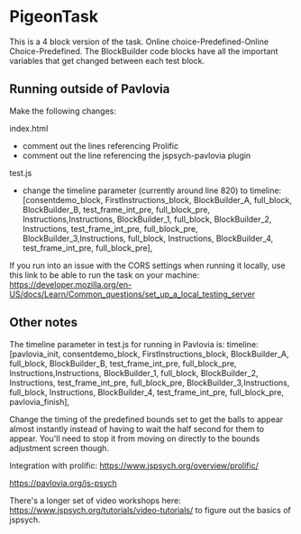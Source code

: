 # PigeonTask

This is a 4 block version of the task. Online choice-Predefined-Online Choice-Predefined. The BlockBuilder code blocks have all the important variables that get changed between each test block.

## Running outside of Pavlovia

Make the following changes:

index.html
- comment out the lines referencing Prolific
- comment out the line referencing the jspsych-pavlovia plugin

test.js
- change the timeline parameter (currently around line 820) to
  timeline: [consentdemo_block, FirstInstructions_block, BlockBuilder_A, full_block, BlockBuilder_B, test_frame_int_pre, full_block_pre, Instructions,Instructions,  BlockBuilder_1, full_block, BlockBuilder_2, Instructions, test_frame_int_pre, full_block_pre, BlockBuilder_3,Instructions, full_block, Instructions, BlockBuilder_4, test_frame_int_pre, full_block_pre],

If you run into an issue with the CORS settings when running it locally, use this link to be able to run the task on your machine: https://developer.mozilla.org/en-US/docs/Learn/Common_questions/set_up_a_local_testing_server

## Other notes

The timeline parameter in test.js for running in Pavlovia is:
  timeline: [pavlovia_init, consentdemo_block, FirstInstructions_block, BlockBuilder_A, full_block, BlockBuilder_B, test_frame_int_pre, full_block_pre, Instructions,Instructions,  BlockBuilder_1, full_block, BlockBuilder_2, Instructions, test_frame_int_pre, full_block_pre, BlockBuilder_3,Instructions, full_block, Instructions, BlockBuilder_4, test_frame_int_pre, full_block_pre, pavlovia_finish],

Change the timing of the predefined bounds set  to get the balls to appear almost instantly instead of having to wait the half second for them to appear. You'll need to stop it from moving on directly to the bounds adjustment screen though.

Integration with prolific: https://www.jspsych.org/overview/prolific/

https://pavlovia.org/js-psych

There's a longer set of video workshops here: https://www.jspsych.org/tutorials/video-tutorials/ to figure out the basics of jspsych.
